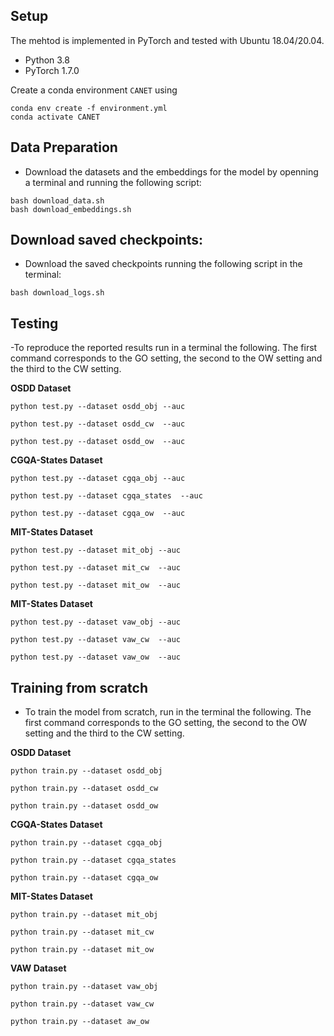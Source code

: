 
## Setup
The mehtod is implemented in PyTorch and tested with Ubuntu 18.04/20.04.

- Python 3.8
- PyTorch 1.7.0

Create a conda environment `CANET` using
```
conda env create -f environment.yml
conda activate CANET

```

##  Data Preparation

- Download the datasets and  the embeddings for the model by openning a terminal and running the following script:

```
bash download_data.sh
bash download_embeddings.sh

```


## Download saved checkpoints:
- Download the saved checkpoints running the following script in the terminal:

```
bash download_logs.sh

```

## Testing

-To reproduce the reported results  run in a terminal the following.
The first command corresponds to the GO setting, the second to the OW setting
and the third to the CW setting.


**OSDD  Dataset**

```
python test.py --dataset osdd_obj --auc

python test.py --dataset osdd_cw  --auc

python test.py --dataset osdd_ow  --auc

```

**CGQA-States  Dataset**

```
python test.py --dataset cgqa_obj --auc

python test.py --dataset cgqa_states  --auc

python test.py --dataset cgqa_ow  --auc 

```

**MIT-States  Dataset**

```
python test.py --dataset mit_obj --auc

python test.py --dataset mit_cw  --auc

python test.py --dataset mit_ow  --auc

```


**MIT-States  Dataset**

```
python test.py --dataset vaw_obj --auc

python test.py --dataset vaw_cw  --auc

python test.py --dataset vaw_ow  --auc

```




## Training from scratch


- To train the model from scratch, run in the terminal the following.
The first command corresponds to the GO setting, the second to the OW setting
and the third to the CW setting.


**OSDD  Dataset**

```
python train.py --dataset osdd_obj 

python train.py --dataset osdd_cw  

python train.py --dataset osdd_ow  

```

**CGQA-States  Dataset**

```
python train.py --dataset cgqa_obj 

python train.py --dataset cgqa_states  

python train.py --dataset cgqa_ow  

```

**MIT-States  Dataset**

```
python train.py --dataset mit_obj 

python train.py --dataset mit_cw  

python train.py --dataset mit_ow  
```

**VAW  Dataset**

```
python train.py --dataset vaw_obj 

python train.py --dataset vaw_cw  

python train.py --dataset aw_ow  
```





